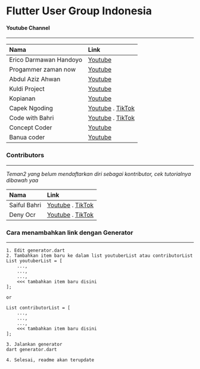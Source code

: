 # Flutter User Group Indonesia

#### Youtube Channel
---
 <!-- YoutubeChannelGeneratorStart -->
| Nama | Link  |
| :--- | :--- |
| Erico Darmawan Handoyo | [Youtube](https://www.youtube.com/c/EricoDarmawanHandoyo)
| Progammer zaman now | [Youtube](https://www.youtube.com/c/ProgrammerZamanNow)
| Abdul Aziz Ahwan | [Youtube](https://www.youtube.com/c/AbdulAzizAhwanID)
| Kuldi Project | [Youtube](https://www.youtube.com/c/KuldiiProject)
| Kopianan | [Youtube](https://www.youtube.com/c/KopiAnan)
| Capek Ngoding | [Youtube](https://www.youtube.com/c/CapekNgoding)  . [TikTok](https://www.tiktok.com/@codingwithdeny)
| Code with Bahri | [Youtube](https://www.youtube.com/c/SaifulBahri27)  . [TikTok](https://www.tiktok.com/@codewithbahri)
| Concept Coder | [Youtube](https://www.youtube.com/user/saylhendra)
| Banua coder | [Youtube](https://www.youtube.com/channel/UC0SrBwl_lIlvR_wpYcmCG8w)
<!-- YoutubeChannelGeneratorEnd -->

### Contributors
---
<i>Teman2 yang belum mendaftarkan diri sebagai kontributor, cek tutorialnya dibawah yaa </i>
<!-- ContributorGeneratorStart -->
| Nama | Link  |
| :--- | :--- |
| Saiful Bahri | [Youtube](https://www.youtube.com/c/SaifulBahri27)  . [TikTok](https://www.tiktok.com/@codewithbahri)
| Deny Ocr | [Youtube](https://www.youtube.com/c/CapekNgoding)  . [TikTok](https://www.tiktok.com/@codingwithdeny)
<!-- ContributorGeneratorEnd -->

### Cara menambahkan link dengan Generator
---

```
1. Edit generator.dart
2. Tambahkan item baru ke dalam list youtuberList atau contributorList
List youtuberList = [
    ...,
    ...,
    ...,
    <<< tambahkan item baru disini
];

or

List contributorList = [
    ...,
    ...,
    ...,
    <<< tambahkan item baru disini
];

3. Jalankan generator
dart generator.dart

4. Selesai, readme akan terupdate
```